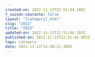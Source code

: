 ```yaml
---
created-on: 2022-11-23T22:51:04.185Z
f_saison-courante: false
layout: "[category].html"
slug: "2023"
title: "2023"
updated-on: 2022-11-23T22:51:04.185Z
published-on: 2022-11-23T22:51:44.883Z
tags: category
date: 2023-11-11T14:30:21.309Z
---
```

